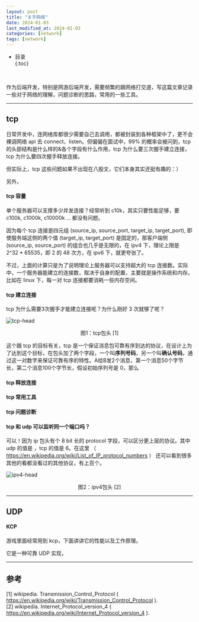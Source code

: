 ```yaml
---
layout: post
title: "关于网络"
date: 2024-01-03
last_modified_at: 2024-01-03
categories: [network]
tags: [network]
---
```


* 目录  
{:toc}
<br/>

作为后端开发，特别是网游后端开发，需要频繁的跟网络打交道，写这篇文章记录一些对于网络的理解，问题诊断的思路，常用的一些工具。  

---

## tcp
日常开发中，连网络库都很少需要自己去调用，都被封装到各种框架中了，更不会裸调网络 api 去 connect、listen。但偏偏在面试中，99% 的概率会被问到，tcp 的头部结构是什么样的&各个字段有什么作用，tcp 为什么要三次握手建立连接，tcp 为什么要四次握手释放连接。  

但实际上，tcp 这些问题如果不出现在八股文，它们本身其实还挺有趣的：）   

另外，

#### tcp 容量
单个服务器可以支撑多少并发连接？经常听到 c10k，其实只要性能足够，要 c100k, c1000k, c10000k ... 都没有问题。  

因为每个 tcp 连接是四元组 (source_ip, source_port, target_ip, target_port), 即使服务端这侧的两个值 (target_ip, target_port) 是固定的，那客户端侧 (source_ip, source_port) 的组合也几乎是无限的，在 ipv4 下，理论上限是 2^32 * 65535，即 2 的 48 次方，在 ipv6 下，就更夸张了。    

不过，上面的计算只是为了说明理论上服务器可以支持超大的 tcp 连接数。实际中，一个服务器能建立的连接数，取决于自身的配置，主要就是操作系统和内存。比如在 linux 下，每一对 tcp 连接都要消耗一些内存空间。     


#### tcp 建立连接
tcp 为什么需要3次握手才能建立连接呢？为什么刚好 3 次就够了呢？  

![tcp-head](https://blog.antsmallant.top/media/blog/2024-01-03-network/tcp-head.png)
<center>图1：tcp包头 [1]</center>

这个跟 tcp 的目标有关，tcp 是一个保证消息包可靠有序到达的协议，在设计上为了达到这个目标，在包头加了两个字段，一个叫**序列号码**，另一个叫**确认号码**，通过这一对数字来保证可靠有序的特性。A给B发2个消息，第一个消息50个字节长，第二个消息100个字节长，假设初始序列号是 0，那么 


#### tcp 释放连接


#### tcp 常用工具



#### tcp 问题诊断


#### tcp 和 udp 可以监听同一个端口吗？
可以！因为 ip 包头有个 8 bit 长的 protocol 字段，可以区分更上层的协议。其中 udp 的值是 ，tcp 的值是 6。在这里 （ https://en.wikipedia.org/wiki/List_of_IP_protocol_numbers ） 还可以看到很多其他的看都没看过的其他协议，有上百个。  

![ipv4-head](https://blog.antsmallant.top/media/blog/2024-01-03-network/ipv4-head.png)
<center>图2：ipv4包头 [2]</center>

---

## UDP

#### KCP
游戏里面经常用到 kcp，下面讲讲它的性能以及工作原理。  

它是一种可靠 UDP 实现，

---

## 参考
[1] wikipedia. Transmission_Control_Protocol ( https://en.wikipedia.org/wiki/Transmission_Control_Protocol ).    
[2] wikipedia. Internet_Protocol_version_4 ( https://en.wikipedia.org/wiki/Internet_Protocol_version_4 ).  